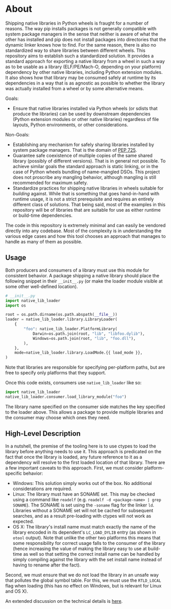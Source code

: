 # About

Shipping native libraries in Python wheels is fraught for a number of reasons.
The way pip installs packages is not generally compatible with system package managers in the sense that neither is aware of what the other has installed and pip does not install packages into directories that the dynamic linker knows how to find.
For the same reason, there is also no standardized way to share libraries between different wheels.
This repository aims to establish such a standardized solution.
It provides a standard approach for exporting a native library from a wheel in such a way as to be usable as a library (ELF/PE/Mach-O, depending on your platform) dependency by other native libraries, including Python extension modules.
It also shows how that library may be consumed safely at runtime by its dependencies in a way that is as agnostic as possible to whether the library was actually installed from a wheel or by some alternative means.

Goals:
- Ensure that native libraries installed via Python wheels (or sdists that produce the libraries) can be used by downstream dependencies (Python extension modules or other native libraries) regardless of file layouts, Python environments, or other considerations.

Non-Goals:
- Establishing any mechanism for safely sharing libraries installed by system package managers. That is the domain of [PEP 725](https://peps.python.org/pep-0725/).
- Guarantee safe coexistence of multiple copies of the same shared library (possibly of different versions). That is in general not possible. To achieve similar goals the standard approach is static linking, or in the case of Python wheels bundling of name-mangled DSOs. This project does not proscribe any mangling behavior, although mangling is still recommended for maximum safety.
- Standardize practices for shipping native libraries in wheels suitable for _building_ against. While that is something that goes hand-in-hand with runtime usage, it is not a strict prerequisite and requires an entirely different class of solutions. That being said, most of the examples in this repository will be of libraries that are suitable for use as either runtime or build-time dependencies.

The code in this repository is extremely minimal and can easily be vendored directly into any codebase.
Most of the complexity is in understanding the various edge cases and how this tool chooses an approach that manages to handle as many of them as possible.

## Usage

Both producers and consumers of a library must use this module for consistent behavior.
A package shipping a native library should place the following snippet in their `__init__.py` (or make the loader module visible at some other well-defined location).

```python
# __init__.py
import native_lib_loader
import os

root = os.path.dirname(os.path.abspath(__file__))
loader = native_lib_loader.library.LibraryLoader(
    {
        "foo": native_lib_loader.PlatformLibrary(
            Darwin=os.path.join(root, "lib", "libfoo.dylib"),
            Windows=os.path.join(root, "lib", "foo.dll"),
        ),
    },
    mode=native_lib_loader.library.LoadMode.{{ load_mode }},
)
```

Note that libraries are responsible for specifying per-platform paths, but are free to specify only platforms that they support.

Once this code exists, consumers use `native_lib_loader` like so:

```python
import native_lib_loader
native_lib_loader.consumer.load_library_module("foo")
```

The library name specified on the consumer side matches the key specified to the loader above.
This allows a package to provide multiple libraries and the consumer may choose which ones they need.

## High-Level Description

In a nutshell, the premise of the tooling here is to use ctypes to load the library before anything needs to use it.
This approach is predicated on the fact that once the library is loaded, any future reference to it as a dependency will resolve to the first loaded location of that library.
There are a few important caveats to this approach.
First, we must consider platform-specific behavior:
- Windows: This solution simply works out of the box. No additional considerations are required.
- Linux: The library must have an SONAME set. This may be checked using a command like `readelf` (e.g. `readelf -d <package-name> | grep SONAME`). The SONAME is set using the `-soname` flag for the linker `ld`. Libraries without a SONAME set will not be cached for subsequent searches, and as a result pre-loading with ctypes will not work as expected.
- OS X: The library's install name must match exactly the name of the library encoded in its dependent's `LC_LOAD_DYLIB` entry (as shown in `otool` output). Note that unlike the other two platforms this means that some responsibility for correct usage falls to the consumer of the library (hence increasing the value of making the library easy to use at build-time as well so that setting the correct install name can be handled by simply compiling against the library with the set install name instead of having to rename after the fact).

Second, we must ensure that we do not load the library in an unsafe way that pollutes the global symbol table.
For this, we must use the `RTLD_LOCAL` flag when loading (this has no effect on Windows, but is relevant for Linux and OS X).

An extended discussion on the technical details is [here](doc/main.md).
